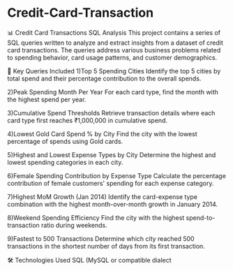 # Credit-Card-Transaction


📊 Credit Card Transactions SQL Analysis
This project contains a series of SQL queries written to analyze and extract insights from a dataset of credit card transactions. The queries address various business problems related to spending behavior, card usage patterns, and customer demographics.

📌 Key Queries Included
1)Top 5 Spending Cities
Identify the top 5 cities by total spend and their percentage contribution to the overall spends.

2)Peak Spending Month Per Year
For each card type, find the month with the highest spend per year.

3)Cumulative Spend Thresholds
Retrieve transaction details where each card type first reaches ₹1,000,000 in cumulative spend.

4)Lowest Gold Card Spend % by City
Find the city with the lowest percentage of spends using Gold cards.

5)Highest and Lowest Expense Types by City
Determine the highest and lowest spending categories in each city.

6)Female Spending Contribution by Expense Type
Calculate the percentage contribution of female customers' spending for each expense category.

7)Highest MoM Growth (Jan 2014)
Identify the card-expense type combination with the highest month-over-month growth in January 2014.

8)Weekend Spending Efficiency
Find the city with the highest spend-to-transaction ratio during weekends.

9)Fastest to 500 Transactions
Determine which city reached 500 transactions in the shortest number of days from its first transaction.

🛠 Technologies Used
SQL (MySQL or compatible dialect
